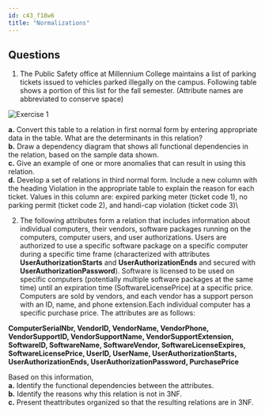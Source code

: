 ```yaml
---
id: c43_f18w6
title: "Normalizations"
---
```


## Questions
1. The Public Safety office at Millennium College maintains a list of parking tickets issued to vehicles parked illegally on the campus.
Following table shows a portion of this list for the fall semester. (Attribute names are abbreviated to conserve space)

![Exercise 1](assets/cscc43/cscc43_week6_ex1.png "Table 1")

**a.** Convert this table to a relation in first normal form by entering appropriate data in the table. What are the determinants in this relation?\
**b.** Draw a dependency diagram that shows all functional dependencies in the relation, based on the sample data shown.\
**c.** Give an example of one or more anomalies that can result in using this relation.\
**d.** Develop a set of relations in third normal form. Include a new column with the heading Violation in the appropriate table to explain the reason for each ticket. Values in this column are: expired parking meter (ticket code 1), no parking permit (ticket code 2), and handi-cap violation (ticket code 3)\

2. The following attributes form a relation that includes information about individual computers, their vendors, software packages running on the computers, computer users, and user authorizations.
Users are authorized to use a specific software package on a specific computer during a specific time frame (characterized with attributes **UserAuthorizationStarts** and **UserAuthorizationEnds** and secured with **UserAuthorizationPassword**).
Software is licensed to be used on specific computers (potentially multiple software packages at the same time) until an expiration time (SoftwareLicensePrice) at a specific price. Computers are sold by vendors, and each vendor has a support person with an ID, name, and phone extension.Each individual computer has a specific purchase price. The attributes are as follows:

**ComputerSerialNbr, VendorID, VendorName, VendorPhone, VendorSupportID, VendorSupportName, VendorSupportExtension, SoftwareID, SoftwareName, SoftwareVendor, SoftwareLicenseExpires, SoftwareLicensePrice, UserID, UserName, UserAuthorizationStarts, UserAuthorizationEnds, UserAuthorizationPassword, PurchasePrice**

Based on this information,\
**a.** Identify the functional dependencies between the attributes.\
**b.** Identify the reasons why this relation is not in 3NF.\
**c.** Present theattributes organized so that the resulting relations are in 3NF.
